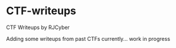 # CTF-writeups

CTF Writeups by RJCyber

Adding some writeups from past CTFs currently...
work in progress
